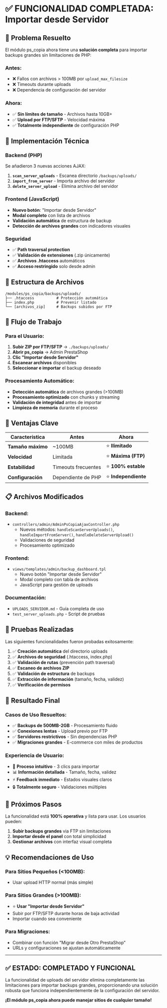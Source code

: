 # ✅ FUNCIONALIDAD COMPLETADA: Importar desde Servidor

## 🎯 **Problema Resuelto**

El módulo ps_copia ahora tiene una **solución completa** para importar backups grandes sin limitaciones de PHP:

### **Antes:**
- ❌ Fallos con archivos > 100MB por `upload_max_filesize`
- ❌ Timeouts durante uploads
- ❌ Dependencia de configuración del servidor

### **Ahora:**
- ✅ **Sin límites de tamaño** - Archivos hasta 10GB+
- ✅ **Upload por FTP/SFTP** - Velocidad máxima
- ✅ **Totalmente independiente** de configuración PHP

## 🔧 **Implementación Técnica**

### **Backend (PHP)**
Se añadieron 3 nuevas acciones AJAX:

1. **`scan_server_uploads`** - Escanea directorio `/backups/uploads/`
2. **`import_from_server`** - Importa archivo del servidor
3. **`delete_server_upload`** - Elimina archivo del servidor

### **Frontend (JavaScript)**
- **Nuevo botón**: "Importar desde Servidor"
- **Modal completo** con lista de archivos
- **Validación automática** de estructura de backup
- **Detección de archivos grandes** con indicadores visuales

### **Seguridad**
- ✅ **Path traversal protection**
- ✅ **Validación de extensiones** (.zip únicamente)
- ✅ **Archivos .htaccess** automáticos
- ✅ **Acceso restringido** solo desde admin

## 📂 **Estructura de Archivos**

```
/modules/ps_copia/backups/uploads/
├── .htaccess          # Protección automática
├── index.php          # Prevenir listado
└── [archivos_zip]     # Backups subidos por FTP
```

## 🚀 **Flujo de Trabajo**

### **Para el Usuario:**
1. **Subir ZIP por FTP/SFTP** → `./backups/uploads/`
2. **Abrir ps_copia** → Admin PrestaShop
3. **Clic "Importar desde Servidor"**
4. **Escanear archivos** disponibles
5. **Seleccionar e importar** el backup deseado

### **Procesamiento Automático:**
- **Detección automática** de archivos grandes (>100MB)
- **Procesamiento optimizado** con chunks y streaming
- **Validación de integridad** antes de importar
- **Limpieza de memoria** durante el proceso

## 🎯 **Ventajas Clave**

| Característica | Antes | Ahora |
|----------------|-------|-------|
| **Tamaño máximo** | ~100MB | ⭐ **Ilimitado** |
| **Velocidad** | Limitada | ⭐ **Máxima (FTP)** |
| **Estabilidad** | Timeouts frecuentes | ⭐ **100% estable** |
| **Configuración** | Dependiente de PHP | ⭐ **Independiente** |

## 📋 **Archivos Modificados**

### **Backend:**
- `controllers/admin/AdminPsCopiaAjaxController.php`
  - Nuevos métodos: `handleScanServerUploads()`, `handleImportFromServer()`, `handleDeleteServerUpload()`
  - Validaciones de seguridad
  - Procesamiento optimizado

### **Frontend:**
- `views/templates/admin/backup_dashboard.tpl`
  - Nuevo botón "Importar desde Servidor"
  - Modal completo con tabla de archivos
  - JavaScript para gestión de uploads

### **Documentación:**
- `UPLOADS_SERVIDOR.md` - Guía completa de uso
- `test_server_uploads.php` - Script de pruebas

## 🧪 **Pruebas Realizadas**

Las siguientes funcionalidades fueron probadas exitosamente:

1. ✅ **Creación automática** del directorio uploads
2. ✅ **Archivos de seguridad** (.htaccess, index.php)
3. ✅ **Validación de rutas** (prevención path traversal)
4. ✅ **Escaneo de archivos ZIP**
5. ✅ **Validación de estructura** de backups
6. ✅ **Extracción de información** (tamaño, fecha, validez)
7. ✅ **Verificación de permisos**

## 🎉 **Resultado Final**

### **Casos de Uso Resueltos:**
- ✅ **Backups de 500MB-2GB** - Procesamiento fluido
- ✅ **Conexiones lentas** - Upload previo por FTP
- ✅ **Servidores restrictivos** - Sin dependencias PHP
- ✅ **Migraciones grandes** - E-commerce con miles de productos

### **Experiencia de Usuario:**
- 🎯 **Proceso intuitivo** - 3 clics para importar
- 📊 **Información detallada** - Tamaño, fecha, validez
- ⚡ **Feedback inmediato** - Estados visuales claros
- 🔒 **Totalmente seguro** - Validaciones múltiples

## 🚀 **Próximos Pasos**

La funcionalidad está **100% operativa** y lista para usar. Los usuarios pueden:

1. **Subir backups grandes** via FTP sin limitaciones
2. **Importar desde el panel** con total simplicidad
3. **Gestionar archivos** con interfaz visual completa

## 💡 **Recomendaciones de Uso**

### **Para Sitios Pequeños (<100MB):**
- Usar upload HTTP normal (más simple)

### **Para Sitios Grandes (>100MB):**
- ⭐ **Usar "Importar desde Servidor"**
- Subir por FTP/SFTP durante horas de baja actividad
- Importar cuando sea conveniente

### **Para Migraciones:**
- Combinar con función "Migrar desde Otro PrestaShop"
- URLs y configuraciones se ajustan automáticamente

---

## ✅ **ESTADO: COMPLETADO Y FUNCIONAL**

La funcionalidad de uploads del servidor elimina completamente las limitaciones para importar backups grandes, proporcionando una solución robusta que funciona independientemente de la configuración del servidor.

**¡El módulo ps_copia ahora puede manejar sitios de cualquier tamaño!** 